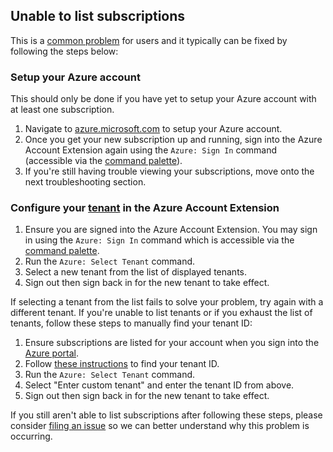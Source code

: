 ## Unable to list subscriptions

This is a [common problem](https://github.com/microsoft/vscode-azure-account/issues/193#issuecomment-643975021) for users and it typically can be fixed by following the steps below:

### Setup your Azure account

This should only be done if you have yet to setup your Azure account with at least one subscription.

1. Navigate to [azure.microsoft.com](https://aka.ms/AAevntl) to setup your Azure account.
2. Once you get your new subscription up and running, sign into the Azure Account Extension again using the `Azure: Sign In` command (accessible via the [command palette](https://code.visualstudio.com/docs/getstarted/userinterface#_command-palette)).
3. If you're still having trouble viewing your subscriptions, move onto the next troubleshooting section.

### Configure your [tenant](https://docs.microsoft.com/microsoft-365/education/deploy/intro-azure-active-directory#what-is-an-azure-ad-tenant) in the Azure Account Extension

1. Ensure you are signed into the Azure Account Extension. You may sign in using the `Azure: Sign In` command which is accessible via the [command palette](https://code.visualstudio.com/docs/getstarted/userinterface#_command-palette).
2. Run the `Azure: Select Tenant` command.
3. Select a new tenant from the list of displayed tenants.
4. Sign out then sign back in for the new tenant to take effect.

If selecting a tenant from the list fails to solve your problem, try again with a different tenant.
If you're unable to list tenants or if you exhaust the list of tenants, follow these steps to manually find your tenant ID:

1. Ensure subscriptions are listed for your account when you sign into the [Azure portal](https://ms.portal.azure.com/#blade/Microsoft_Azure_Billing/SubscriptionsBlade).
2. Follow [these instructions](https://docs.microsoft.com/azure/active-directory/fundamentals/active-directory-how-to-find-tenant) to find your tenant ID.
3. Run the `Azure: Select Tenant` command.
4. Select "Enter custom tenant" and enter the tenant ID from above.
5. Sign out then sign back in for the new tenant to take effect.

If you still aren't able to list subscriptions after following these steps, please consider [filing an issue](https://github.com/microsoft/vscode-azure-account/issues/new?assignees=&labels=&template=cannot-list-subscriptions.md&title=Cannot+list+subscriptions) so we can better understand why this problem is occurring.